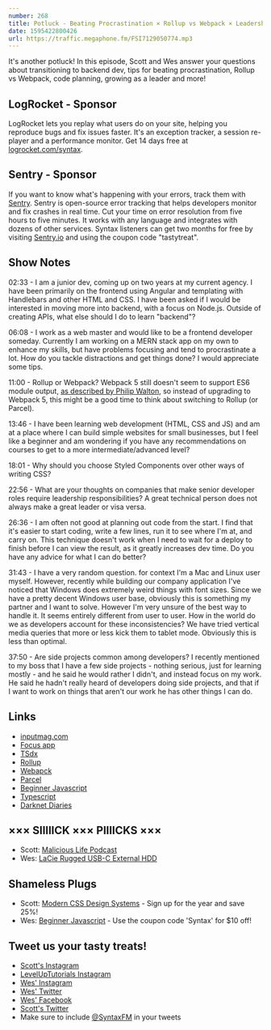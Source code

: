 ```yaml
---
number: 268
title: Potluck - Beating Procrastination × Rollup vs Webpack × Leadership × Code Planning × Styled Components × More!
date: 1595422800426
url: https://traffic.megaphone.fm/FSI7129050774.mp3
---
```


It's another potluck! In this episode, Scott and Wes answer your questions about transitioning to backend dev, tips for beating procrastination, Rollup vs Webpack, code planning, growing as a leader and more!

## LogRocket - Sponsor
LogRocket lets you replay what users do on your site, helping you reproduce bugs and fix issues faster. It's an exception tracker, a session re-player and a performance monitor. Get 14 days free at [logrocket.com/syntax](https://logrocket.com/syntax).

## Sentry - Sponsor
If you want to know what's happening with your errors, track them with [Sentry](https://sentry.io/). Sentry is open-source error tracking that helps developers monitor and fix crashes in real time. Cut your time on error resolution from five hours to five minutes. It works with any language and integrates with dozens of other services. Syntax listeners can get two months for free by visiting [Sentry.io](https://sentry.io/) and using the coupon code "tastytreat".

## Show Notes

02:33 - I am a junior dev, coming up on two years at my current agency. I have been primarily on the frontend using Angular and templating with Handlebars and other HTML and CSS. I have been asked if I would be interested in moving more into backend, with a focus on Node.js. Outside of creating APIs, what else should I do to learn "backend"?

06:08 - I work as a web master and would like to be a frontend developer someday. Currently I am working on a MERN stack app on my own to enhance my skills, but have problems focusing and tend to procrastinate a lot. How do you tackle distractions and get things done? I would appreciate some tips.	

11:00 - Rollup or Webpack? Webpack 5 still doesn't seem to support ES6 module output, [as described by Philip Walton](https://philipwalton.com/articles/using-native-javascript-modules-in-production-today/), so instead of upgrading to Webpack 5, this might be a good time to think about switching to Rollup (or Parcel).

13:46 - I have been learning web development (HTML, CSS and JS) and am at a place where I can build simple websites for small businesses, but I feel like a beginner and am wondering if you have any recommendations on courses to get to a more intermediate/advanced level?

18:01 - Why should you choose Styled Components over other ways of writing CSS?

22:56 - What are your thoughts on companies that make senior developer roles require leadership responsibilities? A great technical person does not always make a great leader or visa versa.

26:36 - I am often not good at planning out code from the start. I find that it's easier to start coding, write a few lines, run it to see where I'm at, and carry on. This technique doesn't work when I need to wait for a deploy to finish before I can view the result, as it greatly increases dev time. Do you have any advice for what I can do better?

31:43 - I have a very random question. for context I'm a Mac and Linux user myself. However, recently while building our company application I've noticed that Windows does extremely weird things with font sizes. Since we have a pretty decent Windows user base, obviously this is something my partner and I want to solve. However I'm very unsure of the best way to handle it. It seems entirely different from user to user. How in the world do we as developers account for these inconsistencies? We have tried vertical media queries that more or less kick them to tablet mode. Obviously this is less than optimal.

37:50 - Are side projects common among developers? I recently mentioned to my boss that I have a few side projects - nothing serious, just for learning mostly - and he said he would rather I didn't, and instead focus on my work. He said he hadn't really heard of developers doing side projects, and that if I want to work on things that aren't our work he has other things I can do.

## Links
* [inputmag.com](https://inputmag.com)
* [Focus app](https://apps.apple.com/us/app/focus-time-management/id777233759?mt=12)
* [TSdx](https://www.npmjs.com/package/tsdx?activeTab=readme)
* [Rollup](https://rollupjs.org/)
* [Webapck](https://webpack.js.org/)
* [Parcel](https://parceljs.org/)
* [Beginner Javascript](https://beginnerjavascript.com/)
* [Typescript](https://www.typescriptlang.org/)
* [Darknet Diaries](https://darknetdiaries.com/)

## ××× SIIIIICK ××× PIIIICKS ×××
* Scott: [Malicious Life Podcast](https://malicious.life/)
* Wes: [LaCie Rugged USB-C External HDD](https://www.amazon.com/s?k=LaCie+Rugged+USB-C&ref=nb_sb_noss)

## Shameless Plugs
* Scott: [Modern CSS Design Systems](https://www.leveluptutorials.com/pro) - Sign up for the year and save 25%!
* Wes: [Beginner Javascript](https://beginnerjavascript.com/) - Use the coupon code 'Syntax' for $10 off!

## Tweet us your tasty treats!
* [Scott's Instagram](https://www.instagram.com/stolinski/)
* [LevelUpTutorials Instagram](https://www.instagram.com/LevelUpTutorials/)
* [Wes' Instagram](https://www.instagram.com/wesbos/)
* [Wes' Twitter](https://twitter.com/wesbos)
* [Wes' Facebook](https://www.facebook.com/wesbos.developer)
* [Scott's Twitter](https://twitter.com/stolinski)
* Make sure to include [@SyntaxFM](https://twitter.com/SyntaxFM) in your tweets
